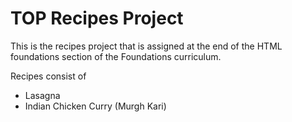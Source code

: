 TOP Recipes Project
===================

This is the recipes project that is assigned at the end of the HTML foundations section of the Foundations curriculum.

Recipes consist of

 - Lasagna
 - Indian Chicken Curry (Murgh Kari)